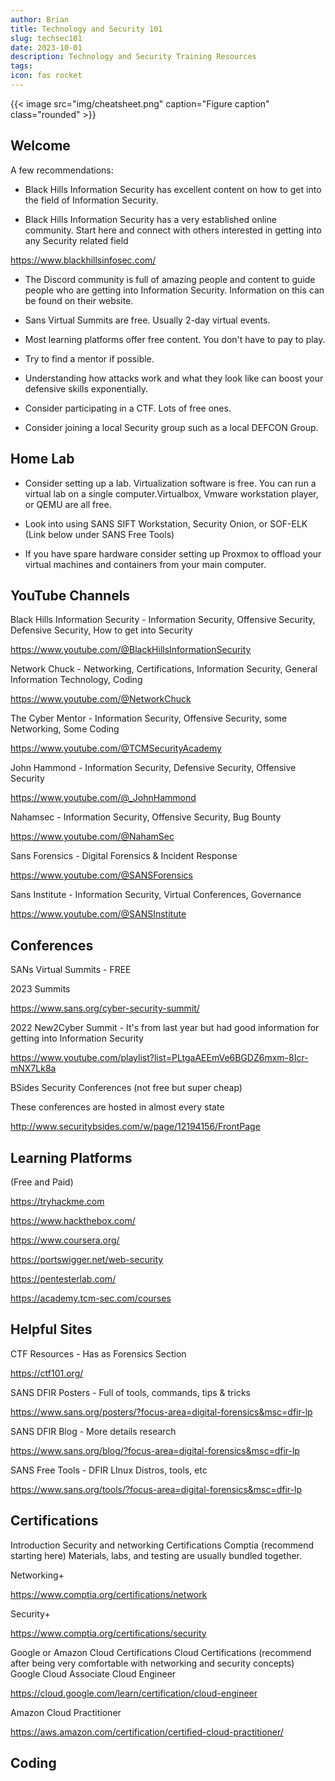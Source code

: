 ```yaml
---
author: Brian
title: Technology and Security 101
slug: techsec101
date: 2023-10-01
description: Technology and Security Training Resources
tags: 
icon: fas rocket
---
```


{{< image src="img/cheatsheet.png" caption="Figure caption" class="rounded" >}}  

## Welcome

A few recommendations:

- Black Hills Information Security has excellent content on how to get into the field of Information Security.

- Black Hills Information Security has a very established online community. Start here and connect with others interested in getting into any Security related field

https://www.blackhillsinfosec.com/

- The Discord community is full of amazing people and content to guide people who are getting into Information Security. Information on this can be found on their website.

- Sans Virtual Summits are free. Usually 2-day virtual events.

- Most learning platforms offer free content. You don't have to pay to play.

- Try to find a mentor if possible.

- Understanding how attacks work and what they look like can boost your defensive skills exponentially.

- Consider participating in a CTF.  Lots of free ones.

- Consider joining a local Security group such as a local DEFCON Group.


## Home Lab
- Consider setting up a lab. Virtualization software is free. You can run a virtual lab on a single computer.Virtualbox, Vmware workstation player, or QEMU are all free.

- Look into using SANS SIFT Workstation, Security Onion, or SOF-ELK (Link below under SANS Free Tools)

- If you have spare hardware consider setting up Proxmox to offload your virtual machines and containers from your main computer.

## YouTube Channels

Black Hills Information Security - Information Security, Offensive Security, Defensive Security, How to get into Security

https://www.youtube.com/@BlackHillsInformationSecurity

Network Chuck - Networking, Certifications, Information Security, General Information Technology, Coding

https://www.youtube.com/@NetworkChuck

The Cyber Mentor - Information Security, Offensive Security, some Networking, Some Coding

https://www.youtube.com/@TCMSecurityAcademy

John Hammond - Information Security, Defensive Security, Offensive Security

 https://www.youtube.com/@_JohnHammond

Nahamsec - Information Security, Offensive Security, Bug Bounty

 https://www.youtube.com/@NahamSec

Sans Forensics - Digital Forensics & Incident Response

https://www.youtube.com/@SANSForensics

Sans Institute - Information Security, Virtual Conferences, Governance

https://www.youtube.com/@SANSInstitute

## Conferences

SANs Virtual Summits - FREE

2023 Summits

https://www.sans.org/cyber-security-summit/

2022 New2Cyber Summit - It's from last year but had good information for getting into Information Security

https://www.youtube.com/playlist?list=PLtgaAEEmVe6BGDZ6mxm-8Icr-mNX7Lk8a

BSides Security Conferences (not free but super cheap)

These conferences are hosted in almost every state

http://www.securitybsides.com/w/page/12194156/FrontPage

## Learning Platforms  

(Free and Paid)

https://tryhackme.com

https://www.hackthebox.com/

https://www.coursera.org/

https://portswigger.net/web-security

https://pentesterlab.com/

https://academy.tcm-sec.com/courses


## Helpful Sites

CTF Resources - Has as Forensics Section

https://ctf101.org/

SANS DFIR Posters - Full of tools, commands, tips & tricks

https://www.sans.org/posters/?focus-area=digital-forensics&msc=dfir-lp

SANS DFIR Blog - More details research

https://www.sans.org/blog/?focus-area=digital-forensics&msc=dfir-lp 

SANS Free Tools - DFIR LInux Distros, tools, etc

https://www.sans.org/tools/?focus-area=digital-forensics&msc=dfir-lp

## Certifications

Introduction Security and networking Certifications
Comptia (recommend starting here) Materials, labs, and testing are usually bundled together.

Networking+

https://www.comptia.org/certifications/network

Security+

https://www.comptia.org/certifications/security

Google or Amazon Cloud Certifications
Cloud Certifications (recommend after being very comfortable with networking and security concepts)
Google Cloud Associate Cloud Engineer

https://cloud.google.com/learn/certification/cloud-engineer

Amazon Cloud Practitioner

https://aws.amazon.com/certification/certified-cloud-practitioner/

## Coding
